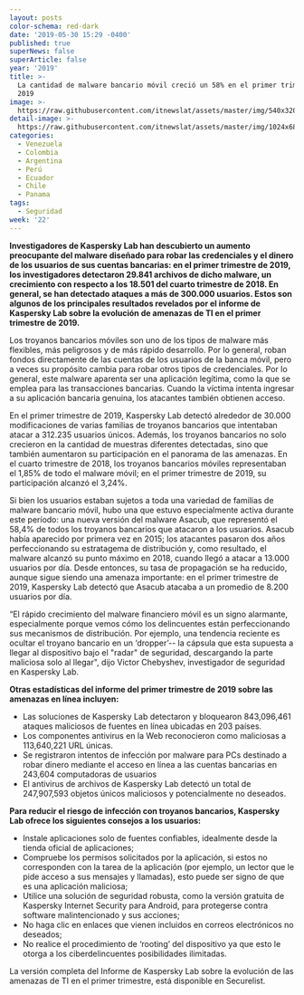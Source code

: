 ```yaml
---
layout: posts
color-schema: red-dark
date: '2019-05-30 15:29 -0400'
published: true
superNews: false
superArticle: false
year: '2019'
title: >-
  La cantidad de malware bancario móvil creció un 58% en el primer trimestre de
  2019 
image: >-
  https://raw.githubusercontent.com/itnewslat/assets/master/img/540x320/Moviles-troyano-p.jpg
detail-image: >-
  https://raw.githubusercontent.com/itnewslat/assets/master/img/1024x680/Moviles-troyano-g.jpg
categories:
  - Venezuela
  - Colombia
  - Argentina
  - Perú
  - Ecuador
  - Chile
  - Panama
tags:
  - Seguridad
week: '22'
---
```

**Investigadores de Kaspersky Lab han descubierto un aumento preocupante del malware diseñado para robar las credenciales y el dinero de los usuarios de sus cuentas bancarias: en el primer trimestre de 2019, los investigadores detectaron 29.841 archivos de dicho malware, un crecimiento con respecto a los 18.501 del cuarto trimestre de 2018. En general, se han detectado ataques a más de 300.000 usuarios. Estos son algunos de los principales resultados revelados por el informe de Kaspersky Lab sobre la evolución de amenazas de TI en el primer trimestre de 2019.**

Los troyanos bancarios móviles son uno de los tipos de malware más flexibles, más peligrosos y de más rápido desarrollo. Por lo general, roban fondos directamente de las cuentas de los usuarios de la banca móvil, pero a veces su propósito cambia para robar otros tipos de credenciales. Por lo general, este malware aparenta ser una aplicación legítima, como la que  se emplea para las transacciones bancarias. Cuando la víctima intenta ingresar a su aplicación bancaria genuina, los atacantes también obtienen acceso.

En el primer trimestre de 2019, Kaspersky Lab detectó alrededor de 30.000 modificaciones de varias familias de troyanos bancarios que intentaban atacar a 312.235 usuarios únicos. Además, los troyanos bancarios no solo crecieron en la cantidad de muestras diferentes detectadas, sino que también aumentaron su participación en el panorama de las amenazas. En el cuarto trimestre de 2018, los troyanos bancarios móviles representaban el 1,85% de todo el malware móvil; en el primer trimestre de 2019, su participación alcanzó el 3,24%.

Si bien los usuarios estaban sujetos a toda una variedad de familias de malware bancario móvil, hubo una que estuvo especialmente activa durante este período: una nueva versión del malware Asacub, que representó el 58,4% de todos los troyanos bancarios que atacaron a los usuarios. Asacub había aparecido por primera vez en 2015; los atacantes pasaron dos años perfeccionando su estratagema de distribución y, como resultado, el malware alcanzó su punto máximo en 2018, cuando llegó a atacar a 13.000 usuarios por día. Desde entonces, su tasa de propagación se ha reducido, aunque sigue siendo una amenaza importante: en el primer trimestre de 2019, Kaspersky Lab detectó que Asacub atacaba a un promedio de 8.200 usuarios por día.

“El rápido crecimiento del malware financiero móvil es un signo alarmante, especialmente porque vemos cómo los delincuentes están perfeccionando sus mecanismos de distribución. Por ejemplo, una tendencia reciente es ocultar el troyano bancario en un ‘dropper’-- la cápsula que esta supuesta a llegar al dispositivo bajo el "radar" de seguridad, descargando la parte maliciosa solo al llegar", dijo Victor Chebyshev, investigador de seguridad en Kaspersky Lab.

**Otras estadísticas del informe del primer trimestre de 2019 sobre las amenazas en línea incluyen:**

- Las soluciones de Kaspersky Lab detectaron y bloquearon 843,096,461 ataques maliciosos de fuentes en línea ubicadas en 203 países.
- Los componentes antivirus en la Web reconocieron como maliciosas a 113,640,221 URL únicas.
- Se registraron intentos de infección por malware para PCs destinado a robar dinero mediante el acceso en línea a las cuentas bancarias en 243,604 computadoras de usuarios
- El antivirus de archivos de Kaspersky Lab detectó un total de 247,907,593 objetos únicos maliciosos y potencialmente no deseados.

**Para reducir el riesgo de infección con troyanos bancarios, Kaspersky Lab ofrece los siguientes consejos a los usuarios:**

- Instale aplicaciones solo de fuentes confiables, idealmente desde la tienda oficial de aplicaciones;
- Compruebe los permisos solicitados por la aplicación, si estos no corresponden con la tarea de la aplicación (por ejemplo, un lector que le pide acceso a sus mensajes y llamadas), esto puede ser signo de que es una aplicación maliciosa; 
- Utilice una solución de seguridad robusta, como la versión gratuita de Kaspersky Internet Security para Android, para protegerse contra software malintencionado y sus acciones;
- No haga clic en enlaces que vienen incluidos en correos electrónicos no deseados;
- No realice el procedimiento de ‘rooting’ del dispositivo ya que esto le otorga a los ciberdelincuentes posibilidades ilimitadas.

La versión completa del Informe de Kaspersky Lab sobre la evolución de las amenazas de TI en el primer trimestre, está disponible en Securelist.